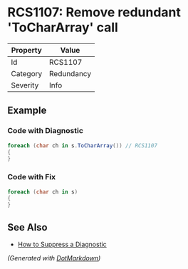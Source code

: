 # RCS1107: Remove redundant 'ToCharArray' call

| Property | Value      |
| -------- | ---------- |
| Id       | RCS1107    |
| Category | Redundancy |
| Severity | Info       |

## Example

### Code with Diagnostic

```csharp
foreach (char ch in s.ToCharArray()) // RCS1107
{
}
```

### Code with Fix

```csharp
foreach (char ch in s)
{
}
```

## See Also

* [How to Suppress a Diagnostic](../HowToConfigureAnalyzers.md#how-to-suppress-a-diagnostic)


*\(Generated with [DotMarkdown](http://github.com/JosefPihrt/DotMarkdown)\)*